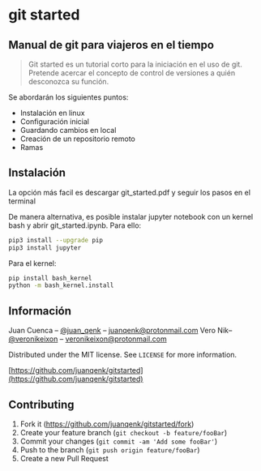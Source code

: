 
# git started  
## Manual de git para viajeros en el tiempo  

> Git started es un tutorial corto para la iniciación en el uso de git. Pretende acercar el concepto de control de versiones a quién desconozca su función.  

Se abordarán los siguientes puntos:  

* Instalación en linux  
* Configuración inicial  
* Guardando cambios en local   
* Creación de un repositorio remoto   
* Ramas

## Instalación

La opción más facil es descargar git_started.pdf y seguir los pasos en el terminal

De manera alternativa, es posible instalar jupyter notebook con un kernel bash y abrir git_started.ipynb. Para ello:


```sh
pip3 install --upgrade pip
pip3 install jupyter
```

Para el kernel:

```sh
pip install bash_kernel
python -m bash_kernel.install
```

## Información

Juan Cuenca – [@juan_qenk](https://twitter.com/juan_qenk) – juanqenk@protonmail.com
Vero Nik– [@veronikeixon](https://twitter.com/veronikeixon) – veronikeixon@protonmail.com

Distributed under the MIT license. See ``LICENSE`` for more information.

[https://github.com/juanqenk/gitstarted](https://github.com/juanqenk/gitstarted)

## Contributing

1. Fork it (<https://github.com/juanqenk/gitstarted/fork>)
2. Create your feature branch (`git checkout -b feature/fooBar`)
3. Commit your changes (`git commit -am 'Add some fooBar'`)
4. Push to the branch (`git push origin feature/fooBar`)
5. Create a new Pull Request

